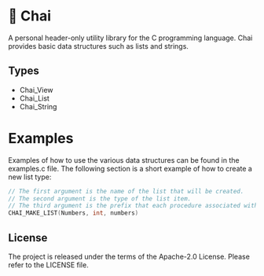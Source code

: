 # 🍵 Chai

A personal header-only utility library for the C programming language.
Chai provides basic data structures such as lists and strings.

## Types

* Chai_View
* Chai_List
* Chai_String

# Examples

Examples of how to use the various data structures can be found in the examples.c file.
The following section is a short example of how to create a new list type:

```c
// The first argument is the name of the list that will be created.
// The second argument is the type of the list item.
// The third argument is the prefix that each procedure associated with this list will use.
CHAI_MAKE_LIST(Numbers, int, numbers)
```

## License

The project is released under the terms of the Apache-2.0 License.
Please refer to the LICENSE file.
